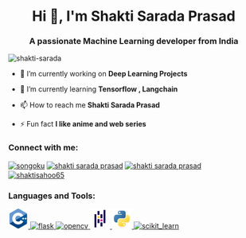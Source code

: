 <h1 align="center">Hi 👋, I'm Shakti Sarada Prasad</h1>
<h3 align="center">A passionate Machine Learning developer from India</h3>

<p align="left"> <img src="https://komarev.com/ghpvc/?username=shakti-sarada&label=Profile%20views&color=0e75b6&style=flat" alt="shakti-sarada" /> </p>

- 🔭 I’m currently working on **Deep Learning Projects**

- 🌱 I’m currently learning **Tensorflow , Langchain**

- 📫 How to reach me **Shakti Sarada Prasad**

- ⚡ Fun fact **I like anime and web series**

<h3 align="left">Connect with me:</h3>
<p align="left">
<a href="https://twitter.com/songoku" target="blank"><img align="center" src="https://raw.githubusercontent.com/rahuldkjain/github-profile-readme-generator/master/src/images/icons/Social/twitter.svg" alt="songoku" height="30" width="40" /></a>
<a href="https://linkedin.com/in/shakti sarada prasad" target="blank"><img align="center" src="https://raw.githubusercontent.com/rahuldkjain/github-profile-readme-generator/master/src/images/icons/Social/linked-in-alt.svg" alt="shakti sarada prasad" height="30" width="40" /></a>
<a href="https://kaggle.com/shakti sarada prasad" target="blank"><img align="center" src="https://raw.githubusercontent.com/rahuldkjain/github-profile-readme-generator/master/src/images/icons/Social/kaggle.svg" alt="shakti sarada prasad" height="30" width="40" /></a>
<a href="https://www.leetcode.com/shaktisahoo65" target="blank"><img align="center" src="https://raw.githubusercontent.com/rahuldkjain/github-profile-readme-generator/master/src/images/icons/Social/leet-code.svg" alt="shaktisahoo65" height="30" width="40" /></a>
</p>

<h3 align="left">Languages and Tools:</h3>
<p align="left"> <a href="https://www.w3schools.com/cpp/" target="_blank" rel="noreferrer"> <img src="https://raw.githubusercontent.com/devicons/devicon/master/icons/cplusplus/cplusplus-original.svg" alt="cplusplus" width="40" height="40"/> </a> <a href="https://flask.palletsprojects.com/" target="_blank" rel="noreferrer"> <img src="https://www.vectorlogo.zone/logos/pocoo_flask/pocoo_flask-icon.svg" alt="flask" width="40" height="40"/> </a> <a href="https://opencv.org/" target="_blank" rel="noreferrer"> <img src="https://www.vectorlogo.zone/logos/opencv/opencv-icon.svg" alt="opencv" width="40" height="40"/> </a> <a href="https://pandas.pydata.org/" target="_blank" rel="noreferrer"> <img src="https://raw.githubusercontent.com/devicons/devicon/2ae2a900d2f041da66e950e4d48052658d850630/icons/pandas/pandas-original.svg" alt="pandas" width="40" height="40"/> </a> <a href="https://www.python.org" target="_blank" rel="noreferrer"> <img src="https://raw.githubusercontent.com/devicons/devicon/master/icons/python/python-original.svg" alt="python" width="40" height="40"/> </a> <a href="https://scikit-learn.org/" target="_blank" rel="noreferrer"> <img src="https://upload.wikimedia.org/wikipedia/commons/0/05/Scikit_learn_logo_small.svg" alt="scikit_learn" width="40" height="40"/> </a> </p>
